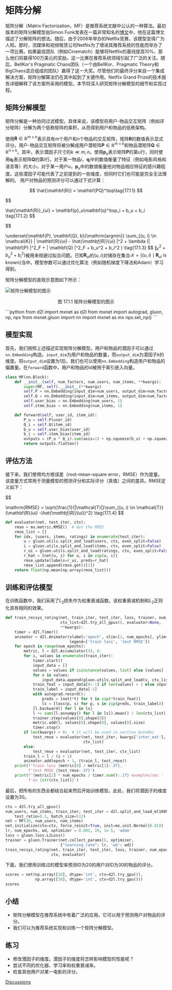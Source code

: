 # 矩阵分解

矩阵分解（Matrix Factorization，MF）是推荐系统文献中公认的一种算法。最初版本的矩阵分解模型由Simon Funk发表在一篇非常知名的[博文](https://sifter.org/~simon/journal/20061211.html)中，他在这篇博文描述了分解矩阵的想法。随后，由于2006年举办的Netflix竞赛，该模型变得广为人知。那时，流媒体和视频租赁公司Netflix为了增进其推荐系统的性能而举办了一项比赛。如果最佳团队（例如Cinematch）能够将Netflix的基线提高10%，那么他们将赢得100万美元的奖励。这一比赛在推荐系统领域引起了广泛的关注。随后，BellKor's Pragmatic Chaos团队（一个由BellKor、Pragmatic Theory和BigChaos混合组成的团队）赢得了这一大奖。尽管他们的最终评分来自一个集成解决方案，矩阵分解算法仍在其中起到了关键作用。Netflix Grand Prize的技术报告详细解释了该方案所采用的模型。本节将深入研究矩阵分解模型的细节和实现过程。

## 矩阵分解模型

矩阵分解是一种协同过滤模型。具体来说，该模型将用户-物品交互矩阵（例如评分矩阵）分解为两个低秩矩阵的乘积，从而得到用户和物品的低秩架构。

使用$\mathbf{R} \in \mathbb{R}^{m \times n}$表示具有$m$个用户和$n$个物品的交互矩阵，矩阵$\mathbf{R}$的数值表示显式评分。用户-物品交互矩阵将被分解成用户潜矩阵$\mathbf{P} \in \mathbb{R}^{m \times k}$和物品潜矩阵$\mathbf{Q} \in \mathbb{R}^{n \times k}$。其中，表示潜因子尺寸的$k \ll m, n$。使用$\mathbf{p}_u$表示矩阵$\mathbf{P}$的第$u$行，同时使用$\mathbf{q}_i$表示矩阵$\mathbf{Q}$的第$i$行。对于某一物品$i$，$\mathbf{q}_i$中的数值衡量了特征（例如电影风格和语言等）的大小。对于某一用户$u$，$\mathbf{p}_u$中的数值衡量他对物品相应特征的感兴趣程度。这些潜因子可能代表了之前提到的一些维度，但同时它们也可能是完全无法理解的。 用户对物品的预测评分可以通过下式计算：

$$
\hat{\mathbf{R}} = \mathbf{PQ}^\top\tag{17.1.1}
$$

$$

\hat{\mathbf{R}}_{ui} = \mathbf{p}_u\mathbf{q}^\top_i + b_u + b_i
\tag{17.1.2}
$$

$$

\underset{\mathbf{P}, \mathbf{Q}, b}{\mathrm{argmin}} \sum_{(u, i) \in \mathcal{K}} \| \mathbf{R}_{ui} -
\hat{\mathbf{R}}_{ui} \|^2 + \lambda (\| \mathbf{P} \|^2_F + \| \mathbf{Q}
\|^2_F + b_u^2 + b_i^2 )
\tag{17.1.3}
$$
$\|^2_F + b_u^2 + b_i^2 )$被用来规避过拟合问题。已知$\mathbf{R}_{ui}$的$(u, i)$对储存在集合$\mathcal{K}=\{(u, i) \mid \mathbf{R}_{ui} \text{ is known}\}$当中。模型参数可以通过优化算法（例如随机梯度下降法和Adam）学习得到。

矩阵分解模型的直观示意图如下所示：

<img src="C:/Users/17100/Desktop/知识库/深度学习方法/img/rec-mf.svg" alt="矩阵分解模型的图示" style="width:;display:block;margin-left:auto;margin-right:auto;background-color: white;">
<p style="text-align:center">图 17.1.1 矩阵分解模型的图示</p>
```python
from d2l import mxnet as d2l
from mxnet import autograd, gluon, np, npx
from mxnet.gluon import nn
import mxnet as mx
npx.set_np()
```

## 模型实现

首先，我们按照上述描述实现矩阵分解模型。用户和物品的潜因子可以通过`nn.Embedding`构造。`input_dim`为用户和物品的数量，而`output_dim`为潜因子$k$的维度。将`output_dim`设置为1后，我们也可以使用`nn.Embedding`构造用户和物品的偏置量。在`forward`函数中，用户和物品的id被用于索引嵌入向量。

```python
class MF(nn.Block):
    def __init__(self, num_factors, num_users, num_items, **kwargs):
        super(MF, self).__init__(**kwargs)
        self.P = nn.Embedding(input_dim=num_users, output_dim=num_factors)
        self.Q = nn.Embedding(input_dim=num_items, output_dim=num_factors)
        self.user_bias = nn.Embedding(num_users, 1)
        self.item_bias = nn.Embedding(num_items, 1)

    def forward(self, user_id, item_id):
        P_u = self.P(user_id)
        Q_i = self.Q(item_id)
        b_u = self.user_bias(user_id)
        b_i = self.item_bias(item_id)
        outputs = (P_u * Q_i).sum(axis=1) + np.squeeze(b_u) + np.squeeze(b_i)
        return outputs.flatten()
```

## 评估方法

接下来，我们使用均方根误差（root-mean-square error，RMSE）作为度量。该度量方式常用于测量模型的预测评分和实际评分（真值）之间的差异。RMSE定义如下：

$$

\mathrm{RMSE} = \sqrt{\frac{1}{|\mathcal{T}|}\sum_{(u, i) \in \mathcal{T}}(\mathbf{R}_{ui} -\hat{\mathbf{R}}_{ui})^2}
\tag{17.1.4}
$$

```python
def evaluator(net, test_iter, ctx):
    rmse = mx.metric.RMSE()  # Get the RMSE
    rmse_list = []
    for idx, (users, items, ratings) in enumerate(test_iter):
        u = gluon.utils.split_and_load(users, ctx, even_split=False)
        i = gluon.utils.split_and_load(items, ctx, even_split=False)
        r_ui = gluon.utils.split_and_load(ratings, ctx, even_split=False)
        r_hat = [net(u, i) for u, i in zip(u, i)]
        rmse.update(labels=r_ui, preds=r_hat)
        rmse_list.append(rmse.get()[1])
    return float(np.mean(np.array(rmse_list)))
```

## 训练和评估模型

在训练函数中，我们采用了$L_2$损失作为权重衰减函数。该权重衰减机制和$L_2$正则化具有相同的效果。

```python
def train_recsys_rating(net, train_iter, test_iter, loss, trainer, num_epochs,
                        ctx_list=d2l.try_all_gpus(), evaluator=None,
                        **kwargs):
    timer = d2l.Timer()
    animator = d2l.Animator(xlabel='epoch', xlim=[1, num_epochs], ylim=[0, 2],
                            legend=['train loss', 'test RMSE'])
    for epoch in range(num_epochs):
        metric, l = d2l.Accumulator(3), 0.
        for i, values in enumerate(train_iter):
            timer.start()
            input_data = []
            values = values if isinstance(values, list) else [values]
            for v in values:
                input_data.append(gluon.utils.split_and_load(v, ctx_list))
            train_feat = input_data[0:-1] if len(values) > 1 else input_data
            train_label = input_data[-1]
            with autograd.record():
                preds = [net(*t) for t in zip(*train_feat)]
                ls = [loss(p, s) for p, s in zip(preds, train_label)]
            [l.backward() for l in ls]
            l += sum([l.asnumpy() for l in ls]).mean() / len(ctx_list)
            trainer.step(values[0].shape[0])
            metric.add(l, values[0].shape[0], values[0].size)
            timer.stop()
        if len(kwargs) > 0:  # It will be used in section AutoRec
            test_rmse = evaluator(net, test_iter, kwargs['inter_mat'],
                                  ctx_list)
        else:
            test_rmse = evaluator(net, test_iter, ctx_list)
        train_l = l / (i + 1)
        animator.add(epoch + 1, (train_l, test_rmse))
    print(f'train loss {metric[0] / metric[1]:.3f}, '
          f'test RMSE {test_rmse:.3f}')
    print(f'{metric[2] * num_epochs / timer.sum():.1f} examples/sec '
          f'on {str(ctx_list)}')
```

最后，把所有的东西全都结合起来然后开始训练模型。此处，我们将潜因子的维度设置为30。

```python
ctx = d2l.try_all_gpus()
num_users, num_items, train_iter, test_iter = d2l.split_and_load_ml100k(
    test_ratio=0.1, batch_size=512)
net = MF(30, num_users, num_items)
net.initialize(ctx=ctx, force_reinit=True, init=mx.init.Normal(0.01))
lr, num_epochs, wd, optimizer = 0.002, 20, 1e-5, 'adam'
loss = gluon.loss.L2Loss()
trainer = gluon.Trainer(net.collect_params(), optimizer,
                        {"learning_rate": lr, 'wd': wd})
train_recsys_rating(net, train_iter, test_iter, loss, trainer, num_epochs,
                    ctx, evaluator)
```

下面，我们使用训练过的模型来预测ID为20的用户对ID为30的物品的评分。

```python
scores = net(np.array([20], dtype='int', ctx=d2l.try_gpu()),
             np.array([30], dtype='int', ctx=d2l.try_gpu()))
scores
```

## 小结

* 矩阵分解模型在推荐系统中有着广泛的应用。它可以用于预测用户对物品的评分。
* 我们可以为推荐系统实现和训练一个矩阵分解模型。

## 练习

* 修改潜因子的维度。潜因子的维度将怎样影响模型的性能呢？
* 尝试不同的优化器、学习率和权重衰减率。
* 检查其他用户对某一电影的评分。

[Discussions](https://discuss.d2l.ai/t/)

